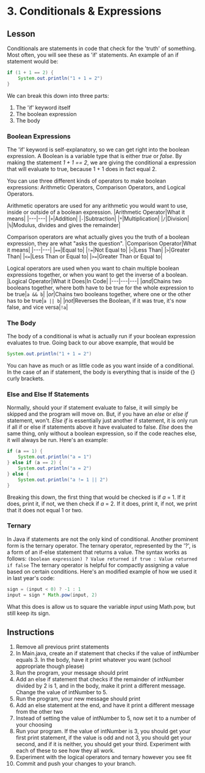 # 3. Conditionals & Expressions

## Lesson

Conditionals are statements in code that check for the 'truth' of something. Most often, you will see these as 'if' statements. An example of an if statement would be:
```java
if (1 + 1 == 2) {
    System.out.println("1 + 1 = 2")
}
```
We can break this down into three parts:
1. The 'if' keyword itself
2. The boolean expression
3. The body

### Boolean Expressions
The 'if' keyword is self-explanatory, so we can get right into the boolean expression. A Boolean is a variable type that is either *true* or *false*. By making the statement *1 + 1 == 2*, we are giving the conditional a expression that will evaluate to true, because 1 + 1 does in fact equal 2. 

You can use three different kinds of operators to make boolean expressions: Arithmetic Operators, Comparison Operators, and Logical Operators.

Arithmetic operators are used for any arithmetic you would want to use, inside or outside of a boolean expression.
|Arithmetic Operator|What it means|
|---|---|
|`+`|Addition|
|`-`|Subtraction|
|`*`|Multiplication|
|`/`|Division|
|`%`|Modulus, divides and gives the remainder|

Comparison operators are what actually gives you the truth of a boolean expression, they are what "asks the question".
|Comparison Operator|What it means|
|---|---|
|`==`|Equal to|
|`!=`|Not Equal to|
|`<`|Less Than|
|`>`|Greater Than|
|`<=`|Less Than or Equal to|
|`>=`|Greater Than or Equal to|

Logical operators are used when you want to chain multiple boolean expressions together, or when you want to get the inverse of a boolean.
|Logical Operator|What it Does|In Code|
|---|---|---|
|*and*|Chains two booleans together, where both have to be true for the whole expression to be true|`a && b`|
|*or*|Chains two booleans together, where one or the other has to be true|`a || b`|
|*not*|Reverses the Boolean, if it was true, it's now false, and vice versa|`!a`|

### The Body
The body of a conditional is what is actually run if your boolean expression evaluates to true. Going back to our above example, that would be 
```java
System.out.println("1 + 1 = 2")
```
You can have as much or as little code as you want inside of a conditional. In the case of an if statement, the body is everything that is inside of the {} curly brackets. 

### Else and Else If Statements

Normally, should your if statement evaluate to false, it will simply be skipped and the program will move on. But, if you have an *else* or *else if* statement, won't. *Else if* is essentially just another if statement, it is only run if all if or else if statements above it have evaluated to false. *Else* does the same thing, only without a boolean expression, so if the code reaches else, it will always be run. 
Here's an example:

```java
if (a == 1) {
    System.out.println("a = 1")
} else if (a == 2) {
    System.out.println("a = 2")
} else {
    System.out.println("a != 1 || 2")
}
```
Breaking this down, the first thing that would be checked is if *a* = 1. If it does, print it, if not, we then check if *a* = 2. If it does, print it, if not, we print that it does not equal 1 or two.

### Ternary
In Java if statements are not the only kind of conditional. Another prominent form is the ternary operator. The ternary operator, represented by the '?', is a form of an if-else statement that returns a value. The syntax works as follows:
`(boolean expression) ? Value returned if true : Value returned if false`
The ternary operator is helpful for compactly assigning a value based on certain conditions. Here's an modified example of how we used it in last year's code:
```java
sign = (input < 0) ? -1 : 1
input = sign * Math.pow(input, 2)
```
What this does is allow us to square the variable *input* using Math.pow, but still keep its sign.

## Instructions
1. Remove all previous print statements
2. In Main.java, create an if statement that checks if the value of intNumber equals 3. In the body, have it print whatever you want (school appropriate though please)
3. Run the program, your message should print
4. Add an else if statement that checks if the remainder of intNumber divided by 2 is 1, and in the body, make it print a different message. Change the value of intNumber to 5.
5. Run the program, your new message should print
6. Add an else statement at the end, and have it print a different message from the other two
7. Instead of setting the value of intNumber to 5, now set it to a number of your choosing
8. Run your program. If the value of intNumber is 3, you should get your first print statement, if the value is odd and not 3, you should get your second, and if it is neither, you should get your third. Experiment with each of these to see how they all work.
9. Experiment with the logical operators and ternary however you see fit
10. Commit and push your changes to your branch.